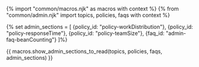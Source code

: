 {% import "common/macros.njk" as macros with context %}
{% from "common/admin.njk" import topics, policies, faqs with context %}

{% set admin_sections = [
  {policy_id: "policy-workDistribution"},
  {policy_id: "policy-responseTime"},
  {policy_id: "policy-teamSize"},
  {faq_id: "admin-faq-beanCounting"}
]%}

{{ macros.show_admin_sections_to_read(topics, policies, faqs, admin_sections) }}
